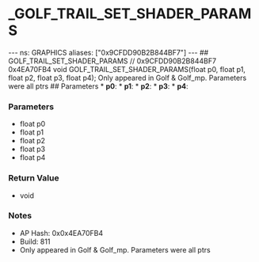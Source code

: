 # _GOLF_TRAIL_SET_SHADER_PARAMS

--- ns: GRAPHICS aliases: ["0x9CFDD90B2B844BF7"] --- ## GOLF_TRAIL_SET_SHADER_PARAMS  // 0x9CFDD90B2B844BF7 0x4EA70FB4 void GOLF_TRAIL_SET_SHADER_PARAMS(float p0, float p1, float p2, float p3, float p4);  Only appeared in Golf & Golf_mp. Parameters were all ptrs  ## Parameters * **p0**: * **p1**: * **p2**: * **p3**: * **p4**:

### Parameters
* float p0
* float p1
* float p2
* float p3
* float p4

### Return Value
* void

### Notes
* AP Hash: 0x0x4EA70FB4
* Build: 811
* Only appeared in Golf & Golf_mp. Parameters were all ptrs

